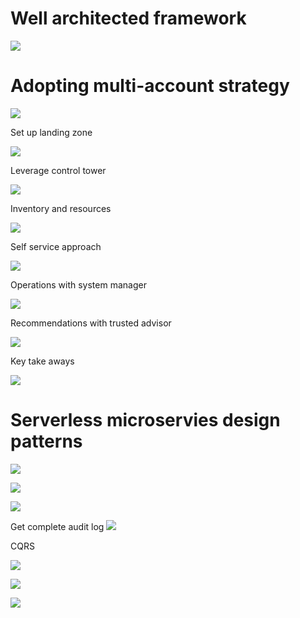 # Well architected framework

![](./securitydesignprinciples.png)

# Adopting multi-account strategy

![](./singleaccountchallenges.png)

Set up landing zone

![](./landingzone.png)

Leverage control tower

![](./controltower.png)

Inventory and resources

![](./config.png)

Self service approach

![](./servicecatalog.png)

Operations with system manager

![](./systemsmanager.png)

Recommendations with trusted advisor

![](./trustedadvisor.png)

Key take aways

![](./wellarchitecttakeaway.png)

# Serverless microservies design patterns

![](./serverlessarchitecture.png)

![](./serverlesscapability.png)

![](./eventdriventarchitecture.png)

Get complete audit log
![](./eventsourcing.png)

CQRS

![](./cqrs.png)

![](./dataanalytics.png)

![](./serverlesssummary.png)
